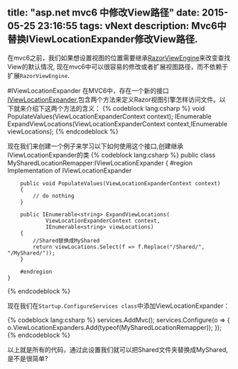 title: "asp.net mvc6 中修改View路径"
date: 2015-05-25 23:16:55
tags: vNext
description: Mvc6中替换IViewLocationExpander修改View路径.
---

在mvc6之前，我们如果想设置视图的位置需要继承[RazorViewEngine](http://www.hanselman.com/blog/ABetterASPNETMVCMobileDeviceCapabilitiesViewEngine.aspx)来改变查找View的默认情况, 现在mvc6中可以很容易的修改或者扩展视图路径，而不依赖于扩展`RazorViewEngine`.

#IViewLocationExpander
在MVC6中，存在一个新的接口[IViewLocationExpander](https://github.com/aspnet/Mvc/blob/master/src/Microsoft.AspNet.Mvc.Razor/IViewLocationExpander.cs),包含两个方法来定义Razor视图引擎怎样访问文件。以下就来介绍下这两个方法的含义：
{% codeblock lang:csharp  %}
    void PopulateValues(ViewLocationExpanderContext context); 
    IEnumerable<string> ExpandViewLocations(ViewLocationExpanderContext context,IEnumerable<string> viewLocations);
{% endcodeblock %}


现在我们来创建一个例子来学习以下如何使用这个接口,创建继承IViewLocationExpander的类
{% codeblock lang:csharp  %}
    public class MySharedLocationRemapper:IViewLocationExpander
    {
        #region Implementation of IViewLocationExpander 

        public void PopulateValues(ViewLocationExpanderContext context)
        {
            // do nothing
        }

        public IEnumerable<string> ExpandViewLocations(
                ViewLocationExpanderContext context, 
                IEnumerable<string> viewLocations)
        {
            //Shared替换成MyShared
            return viewLocations.Select(f => f.Replace("/Shared/", "/MyShared/"));
        }

        #endregion
    }
{% endcodeblock %}

现在我们在`Startup.ConfigureServices class`中添加ViewLocationExpander：


{% codeblock lang:csharp  %}
    services.AddMvc(); 
    services.Configure<RazorViewEngineOptions>(o =>
    {
       o.ViewLocationExpanders.Add(typeof(MySharedLocationRemapper));
    });
{% endcodeblock %}

以上就是所有的代码，通过此设置我们就可以把Shared文件夹替换成MyShared,是不是很简单?